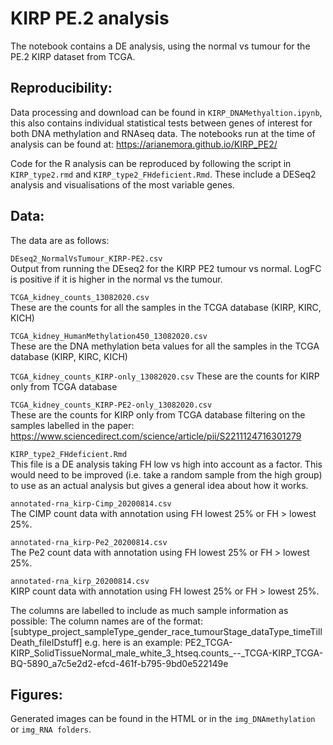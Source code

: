 # KIRP PE.2 analysis

The notebook contains a DE analysis, using the normal vs tumour for the PE.2 KIRP dataset from TCGA.

## Reproducibility:
Data processing and download can be found in `KIRP_DNAMethyaltion.ipynb`, this also contains individual statistical
tests between genes of interest for both DNA methylation and RNAseq data. The notebooks run at the time of analysis 
can be found at: https://arianemora.github.io/KIRP_PE2/

Code for the R analysis can be reproduced by following the script in `KIRP_type2.rmd` and `KIRP_type2_FHdeficient.Rmd`. 
These include a DESeq2 analysis and visualisations of the most variable genes. 

## Data:

The data are as follows:

`DEseq2_NormalVsTumour_KIRP-PE2.csv`  
Output from running the DEseq2 for the KIRP PE2 tumour vs normal. LogFC is positive if it is higher in the normal vs the tumour.

`TCGA_kidney_counts_13082020.csv`                 
These are the counts for all the samples in the TCGA database (KIRP, KIRC, KICH)

`TCGA_kidney_HumanMethylation450_13082020.csv`  
These are the DNA methylation beta values for all the samples in the TCGA database (KIRP, KIRC, KICH)

`TCGA_kidney_counts_KIRP-only_13082020.csv`
These are the counts for KIRP only from TCGA database 

`TCGA_kidney_counts_KIRP-PE2-only_13082020.csv`  
These are the counts for KIRP only from TCGA database filtering on the samples labelled in the paper: https://www.sciencedirect.com/science/article/pii/S2211124716301279

`KIRP_type2_FHdeficient.Rmd`  
This file is a DE analysis taking FH low vs high into account as a factor. This would need to be improved (i.e. take a random sample from the high group) to use as an actual analysis but gives a general idea about how it works.

`annotated-rna_kirp-Cimp_20200814.csv`  
The CIMP count data with annotation using FH lowest 25% or FH > lowest 25%.

`annotated-rna_kirp-Pe2_20200814.csv`  
The Pe2 count data with annotation using FH lowest 25% or FH > lowest 25%.

`annotated-rna_kirp_20200814.csv`  
KIRP count data with annotation using FH lowest 25% or FH > lowest 25%.

The columns are labelled to include as much sample information as possible:
The column names are of the format:
[subtype_project_sampleType_gender_race_tumourStage_dataType_timeTillDeath_fileIDstuff] e.g. here is an example:
PE2_TCGA-KIRP_SolidTissueNormal_male_white_3_htseq.counts_--_TCGA-KIRP_TCGA-BQ-5890_a7c5e2d2-efcd-461f-b795-9bd0e522149e

## Figures:

Generated images can be found in the HTML or in the `img_DNAmethylation` or `img_RNA folders`.
